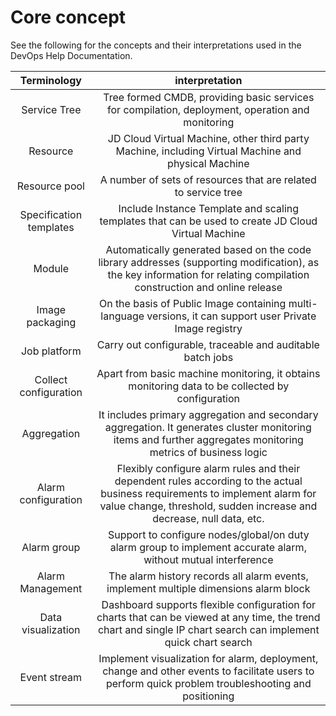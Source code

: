 # Core concept
See the following for the concepts and their interpretations used in the DevOps Help Documentation.

| Terminology      |   interpretation  | 
| :--------: | :--------:|
| Service Tree  | Tree formed CMDB, providing basic services for compilation, deployment, operation and monitoring |
| Resource  | JD Cloud Virtual Machine, other third party Machine, including Virtual Machine and physical Machine |
| Resource pool  | A number of sets of resources that are related to service tree |
| Specification templates  | Include Instance Template and scaling templates that can be used to create JD Cloud Virtual Machine |
| Module  | Automatically generated based on the code library addresses (supporting modification), as the key information for relating compilation construction and online release |
| Image packaging  | On the basis of Public Image containing multi-language versions, it can support user Private Image registry |
| Job platform  | Carry out configurable, traceable and auditable batch jobs |
| Collect configuration	  | Apart from basic machine monitoring, it obtains monitoring data to be collected by configuration |
| Aggregation	  | It includes primary aggregation and secondary aggregation. It generates cluster monitoring items and further aggregates monitoring metrics of business logic |
| Alarm configuration	  | Flexibly configure alarm rules and their dependent rules according to the actual business requirements to implement alarm for value change, threshold, sudden increase and decrease, null data, etc. |
| Alarm group	  | Support to configure nodes/global/on duty  alarm group to implement accurate alarm, without mutual interference |
| Alarm Management	  | The alarm history records all alarm events, implement multiple dimensions alarm block |
| Data visualization	  | Dashboard supports flexible configuration for charts that can be viewed at any time, the trend chart and single IP chart search can implement quick chart search |
| Event stream	  | Implement visualization for alarm, deployment, change and other events to facilitate users to perform quick problem troubleshooting and positioning |
